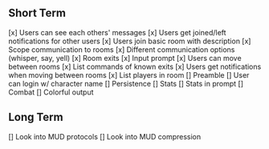 ## Short Term
[x] Users can see each others' messages
[x] Users get joined/left notifications for other users
[x] Users join basic room with description
[x] Scope communication to rooms
[x] Different communication options (whisper, say, yell)
[x] Room exits
[x] Input prompt
[x] Users can move between rooms
[x] List commands of known exits
[x] Users get notifications when moving between rooms
[x] List players in room
[] Preamble
[] User can login w/ character name
[] Persistence
[] Stats
[] Stats in prompt
[] Combat
[] Colorful output

## Long Term
[] Look into MUD protocols
[] Look into MUD compression